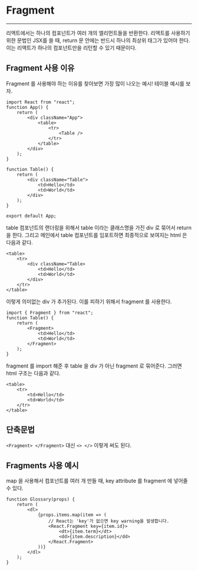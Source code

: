 # Fragment

---

리액트에서는 하나의 컴포넌트가 여러 개의 엘리먼트들을 반환한다. 리액트를 사용하기 위한 문법인 JSX를 쓸 때, return 문 안에는 반드시 하나의 최상위 태그가 있어야 한다. 이는 리액트가 하나의 컴포넌트만을 리턴할 수 있기 때문이다.

## Fragment 사용 이유

Fragment 를 사용해야 하는 이유를 찾아보면 가장 많이 나오는 예시! 테이블 예시를 보자.

```
import React from "react";
function App() {
    return (
        <div className="App">
            <table>
                <tr>
                    <Table />
                </tr>
            </table>
        </div>
    );
}

function Table() {
    return (
        <div className="Table">
            <td>Hello</td>
            <td>World</td>
        </div>
    );
}

export default App;
```

table 컴포넌트의 랜더링을 위해서 table 이라는 클래스명을 가진 div 로 묶어서 return 을 한다. 그리고 메인에서 table 컴포넌트를 임포트하면 최종적으로 보여지는 html 은 다음과 같다.

```
<table>
    <tr>
        <div className="Table>
            <td>Hello</td>
            <td>World</td>
        </div>
    </tr>
</table>
```

이렇게 의미없는 div 가 추가된다. 이를 피하기 위해서 fragment 를 사용한다.

```
import { Fragment } from "react";
function Table() {
    return (
        <Fragment>
            <td>Hello</td>
            <td>World</td>
        </Fragment>
    );
}
```

fragment 를 import 해준 후 table 을 div 가 아닌 fragment 로 묶어준다. 그러면 html 구조는 다음과 같다.

```
<table>
    <tr>
        <td>Hello</td>
        <td>World</td>
    </tr>
</table>
```

## 단축문법

`<Fragment> </Fragment>` 대신 `<> </>` 이렇게 써도 된다.

## Fragments 사용 예시

map 을 사용해서 컴포넌트를 여러 개 만들 때, key attribute 를 fragment 에 넣어줄 수 있다.

```
function Glossary(props) {
    return (
        <dl>
            {props.items.map(item => (
                // React는 'key'가 없으면 key warning을 발생합니다.
                <React.Fragment key={item.id}>
                    <dt>{item.term}</dt>
                    <dd>{item.description}</dd>
                </React.Fragment>
            ))}
        </dl>
    );
}
```
